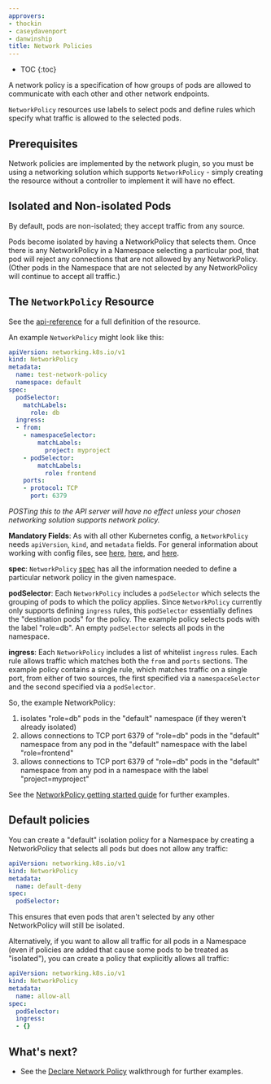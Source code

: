 ```yaml
---
approvers:
- thockin
- caseydavenport
- danwinship
title: Network Policies
---
```


* TOC
{:toc}

A network policy is a specification of how groups of pods are allowed to communicate with each other and other network endpoints.

`NetworkPolicy` resources use labels to select pods and define rules which specify what traffic is allowed to the selected pods.

## Prerequisites

Network policies are implemented by the network plugin, so you must be using a networking solution which supports `NetworkPolicy` - simply creating the resource without a controller to implement it will have no effect.

## Isolated and Non-isolated Pods

By default, pods are non-isolated; they accept traffic from any source.

Pods become isolated by having a NetworkPolicy that selects them. Once there is any NetworkPolicy in a Namespace selecting a particular pod, that pod will reject any connections that are not allowed by any NetworkPolicy. (Other pods in the Namespace that are not selected by any NetworkPolicy will continue to accept all traffic.)

## The `NetworkPolicy` Resource

See the [api-reference](/docs/api-reference/{{page.version}}/#networkpolicy-v1-networking) for a full definition of the resource.

An example `NetworkPolicy` might look like this:

```yaml
apiVersion: networking.k8s.io/v1
kind: NetworkPolicy
metadata:
  name: test-network-policy
  namespace: default
spec:
  podSelector:
    matchLabels:
      role: db
  ingress:
  - from:
    - namespaceSelector:
        matchLabels:
          project: myproject
    - podSelector:
        matchLabels:
          role: frontend
    ports:
    - protocol: TCP
      port: 6379
```

*POSTing this to the API server will have no effect unless your chosen networking solution supports network policy.*

__Mandatory Fields__: As with all other Kubernetes config, a `NetworkPolicy` needs `apiVersion`, `kind`, and `metadata` fields.  For general information about working with config files, see [here](/docs/user-guide/simple-yaml), [here](/docs/user-guide/configuring-containers), and [here](/docs/user-guide/working-with-resources).

__spec__: `NetworkPolicy` [spec](https://git.k8s.io/community/contributors/devel/api-conventions.md#spec-and-status) has all the information needed to define a particular network policy in the given namespace.

__podSelector__: Each `NetworkPolicy` includes a `podSelector` which selects the grouping of pods to which the policy applies. Since `NetworkPolicy` currently only supports defining `ingress` rules, this `podSelector` essentially defines the "destination pods" for the policy. The example policy selects pods with the label "role=db". An empty `podSelector` selects all pods in the namespace.

__ingress__: Each `NetworkPolicy` includes a list of whitelist `ingress` rules.  Each rule allows traffic which matches both the `from` and `ports` sections. The example policy contains a single rule, which matches traffic on a single port, from either of two sources, the first specified via a `namespaceSelector` and the second specified via a `podSelector`.

So, the example NetworkPolicy:

1. isolates "role=db" pods in the "default" namespace (if they weren't already isolated)
2. allows connections to TCP port 6379 of "role=db" pods in the "default" namespace from any pod in the "default" namespace with the label "role=frontend"
3. allows connections to TCP port 6379 of "role=db" pods in the "default" namespace from any pod in a namespace with the label "project=myproject"

See the [NetworkPolicy getting started guide](/docs/tasks/administer-cluster/declare-network-policy) for further examples.

## Default policies

You can create a "default" isolation policy for a Namespace by creating a NetworkPolicy that selects all pods but does not allow any traffic:

```yaml
apiVersion: networking.k8s.io/v1
kind: NetworkPolicy
metadata:
  name: default-deny
spec:
  podSelector:
```

This ensures that even pods that aren't selected by any other NetworkPolicy will still be isolated.

Alternatively, if you want to allow all traffic for all pods in a Namespace (even if policies are added that cause some pods to be treated as "isolated"), you can create a policy that explicitly allows all traffic:

```yaml
apiVersion: networking.k8s.io/v1
kind: NetworkPolicy
metadata:
  name: allow-all
spec:
  podSelector:
  ingress:
  - {}
```

## What's next?

- See the [Declare Network Policy](/docs/tasks/administer-cluster/declare-network-policy/)
  walkthrough for further examples.
